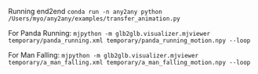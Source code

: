 Running end2end
```conda run -n any2any python /Users/myo/any2any/examples/transfer_animation.py```

For Panda Running:
```mjpython -m glb2glb.visualizer.mjviewer temporary/panda_running.xml temporary/panda_running_motion.npy --loop```

For Man Falling:
```mjpython -m glb2glb.visualizer.mjviewer temporary/a_man_falling.xml temporary/a_man_falling_motion.npy --loop```